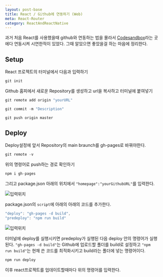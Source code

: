 ```yaml
---
layout: post-base
title: React / Github에 연동하기 (Web)
meta: React-Router
category: ReactAndReactNative
---
```

과거 처음 React를 사용했을때 github와 연동하는 법을 몰라서 [Codesandbox](https://codesandbox.io/)라는 곳에다 연동시켜 시연한적이 있었다. 그때 알았으면 좋았을걸 하는 마음에 정리한다.

## Setup

React 프로젝트의 터미널에서 다음과 입력하기

```jsx
git init
```

Github 홈피에서 새로운 Repository를 생성하고 url을 복사하고 터미널에 붙여넣기

```jsx
git remote add origin "yourURL"

git commit -m "Description"

git push origin master
```

## Deploy

Deploy설정에 앞서 Repository의 main braunch를 gh-pages로 바꿔야한다.

```jsx
git remote -v
```

위의 명령어로 push하는 경로 확인하기

```jsx
npm i gh-pages
```

그리고 package.json 아래의 위치에서 `"homepage":"yourGithubURL"`를 입력한다.

![입력위치]({{site.baseurl}}/img/21-08-29-react-1.png)

package.json의 `script`에 아래의 아래의 코드를 추가한다.

```jsx
"deploy": "gh-pages -d build",
"predeploy": "npm run build"
```

![입력위치]({{site.baseurl}}/img/21-08-29-react-2.png)

터미널에 deploy를 실행시키면 predeploy가 실행된 다음 deploy 안의 명령어가 실행된다. `"gh-pages -d build"`는 Github에 업로드할 폴더를 build로 설정하고 `"npm run build"`는 현재 쓴 코드를 최적화시키고 build라는 폴더에 넣는 명령어이다.

```jsx
npm run deploy
```

이후 react프로젝트를 업데이트할때마다 위의 명령어를 입력한다.

